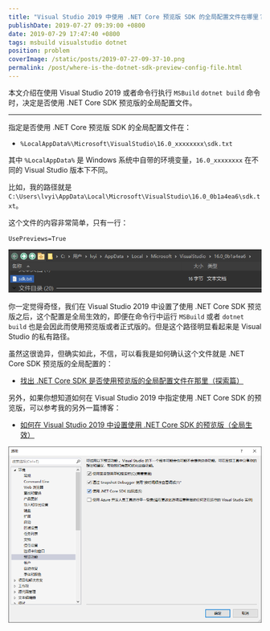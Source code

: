 ```yaml
---
title: "Visual Studio 2019 中使用 .NET Core 预览版 SDK 的全局配置文件在哪里？"
publishDate: 2019-07-27 09:39:00 +0800
date: 2019-07-29 17:47:40 +0800
tags: msbuild visualstudio dotnet
position: problem
coverImage: /static/posts/2019-07-27-09-37-10.png
permalink: /post/where-is-the-dotnet-sdk-preview-config-file.html
---
```


本文介绍在使用 Visual Studio 2019 或者命令行执行 `MSBuild` `dotnet build` 命令时，决定是否使用 .NET Core SDK 预览版的全局配置文件。

---

指定是否使用 .NET Core 预览版 SDK 的全局配置文件在：

- `%LocalAppData%\Microsoft\VisualStudio\16.0_xxxxxxxx\sdk.txt`

其中 `%LocalAppData%` 是 Windows 系统中自带的环境变量，`16.0_xxxxxxxx` 在不同的 Visual Studio 版本下不同。

比如，我的路径就是 `C:\Users\lvyi\AppData\Local\Microsoft\VisualStudio\16.0_0b1a4ea6\sdk.txt`。

这个文件的内容非常简单，只有一行：

```
UsePreviews=True
```

![sdk.txt 的所在路径](/static/posts/2019-07-27-09-37-10.png)

你一定觉得奇怪，我们在 Visual Studio 2019 中设置了使用 .NET Core SDK 预览版之后，这个配置是全局生效的，即便在命令行中运行 `MSBuild` 或者 `dotnet build` 也是会因此而使用预览版或者正式版的。但是这个路径明显看起来是 Visual Studio 的私有路径。

虽然这很诡异，但确实如此，不信，可以看我是如何确认这个文件就是 .NET Core SDK 预览版的全局配置的：

- [找出 .NET Core SDK 是否使用预览版的全局配置文件在那里（探索篇）](/post/find-out-the-dotnet-sdk-preview-config-file)

另外，如果你想知道如何在 Visual Studio 2019 中指定使用 .NET Core SDK 的预览版，可以参考我的另外一篇博客：

- [如何在 Visual Studio 2019 中设置使用 .NET Core SDK 的预览版（全局生效）](/post/how-to-set-dotnet-core-sdk-preview-in-visual-studio)

![Visual Studio 2019 的](/static/posts/2019-07-27-09-00-09.png)


